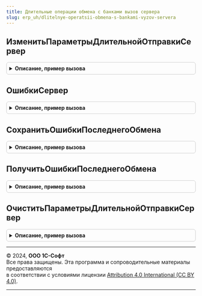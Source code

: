 ```yaml
---
title: Длительные операции обмена с банками вызов сервера
slug: erp_uh/dlitelnye-operatsii-obmena-s-bankami-vyzov-servera
---
```



## ИзменитьПараметрыДлительнойОтправкиСервер
<details style="margin: 1em 0; padding: 0.5em; border: 1px solid #ccc; border-radius: 6px;">

<summary style="font-weight: bold; cursor: pointer;">Описание, пример вызова</summary>

```bsl

Процедура ИзменитьПараметрыДлительнойОтправкиСервер(КлючПараметра, НовоеЗначение) Экспорт
```

Пример вызова
```bsl
ДлительныеОперацииОбменаСБанкамиВызовСервера.ИзменитьПараметрыДлительнойОтправкиСервер(КлючПараметра, НовоеЗначение) 
```
</details>

## ОшибкиСервер
<details style="margin: 1em 0; padding: 0.5em; border: 1px solid #ccc; border-radius: 6px;">

<summary style="font-weight: bold; cursor: pointer;">Описание, пример вызова</summary>

```bsl

Функция ОшибкиСервер() Экспорт
```

Пример вызова
```bsl
Результат = ДлительныеОперацииОбменаСБанкамиВызовСервера.ОшибкиСервер() 
```
</details>

## СохранитьОшибкиПоследнегоОбмена
<details style="margin: 1em 0; padding: 0.5em; border: 1px solid #ccc; border-radius: 6px;">

<summary style="font-weight: bold; cursor: pointer;">Описание, пример вызова</summary>

```bsl

Процедура СохранитьОшибкиПоследнегоОбмена(СведенияПоОшибкам, ИмяПользователя = Неопределено) Экспорт
```

Пример вызова
```bsl
ДлительныеОперацииОбменаСБанкамиВызовСервера.СохранитьОшибкиПоследнегоОбмена(СведенияПоОшибкам, ИмяПользователя);
```
</details>

## ПолучитьОшибкиПоследнегоОбмена
<details style="margin: 1em 0; padding: 0.5em; border: 1px solid #ccc; border-radius: 6px;">

<summary style="font-weight: bold; cursor: pointer;">Описание, пример вызова</summary>

```bsl

Функция ПолучитьОшибкиПоследнегоОбмена(ИмяПользователя = Неопределено) Экспорт
```

Пример вызова
```bsl
Результат = ДлительныеОперацииОбменаСБанкамиВызовСервера.ПолучитьОшибкиПоследнегоОбмена(ИмяПользователя);
```
</details>

## ОчиститьПараметрыДлительнойОтправкиСервер
<details style="margin: 1em 0; padding: 0.5em; border: 1px solid #ccc; border-radius: 6px;">

<summary style="font-weight: bold; cursor: pointer;">Описание, пример вызова</summary>

```bsl

Процедура ОчиститьПараметрыДлительнойОтправкиСервер() Экспорт
```

Пример вызова
```bsl
ДлительныеОперацииОбменаСБанкамиВызовСервера.ОчиститьПараметрыДлительнойОтправкиСервер() 
```
</details>

---

© 2024, **ООО 1С-Софт**  
Все права защищены. Эта программа и сопроводительные материалы предоставляются  
в соответствии с условиями лицензии [Attribution 4.0 International (CC BY 4.0)](https://creativecommons.org/licenses/by/4.0/legalcode).

---
